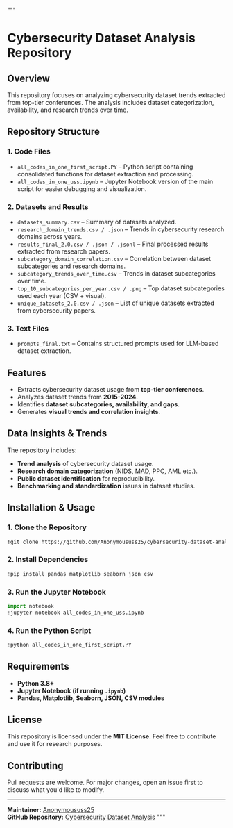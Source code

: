 """
# Cybersecurity Dataset Analysis Repository

##  Overview
This repository focuses on analyzing cybersecurity dataset trends extracted from top-tier conferences. The analysis includes dataset categorization, availability, and research trends over time.

##  Repository Structure

### **1. Code Files**
- `all_codes_in_one_first_script.PY` – Python script containing consolidated functions for dataset extraction and processing.
- `all_codes_in_one_uss.ipynb` – Jupyter Notebook version of the main script for easier debugging and visualization.

### **2. Datasets and Results**
- `datasets_summary.csv` – Summary of datasets analyzed.
- `research_domain_trends.csv / .json` – Trends in cybersecurity research domains across years.
- `results_final_2.0.csv / .json / .jsonl` – Final processed results extracted from research papers.
- `subcategory_domain_correlation.csv` – Correlation between dataset subcategories and research domains.
- `subcategory_trends_over_time.csv` – Trends in dataset subcategories over time.
- `top_10_subcategories_per_year.csv / .png` – Top dataset subcategories used each year (CSV + visual).
- `unique_datasets_2.0.csv / .json` – List of unique datasets extracted from cybersecurity papers.

### **3. Text Files**
- `prompts_final.txt` – Contains structured prompts used for LLM-based dataset extraction.

##  Features
- Extracts cybersecurity dataset usage from **top-tier conferences**.
- Analyzes dataset trends from **2015-2024**.
- Identifies **dataset subcategories, availability, and gaps**.
- Generates **visual trends and correlation insights**.

##  Data Insights & Trends
The repository includes:
- **Trend analysis** of cybersecurity dataset usage.
- **Research domain categorization** (NIDS, MAD, PPC, AML etc.).
- **Public dataset identification** for reproducibility.
- **Benchmarking and standardization** issues in dataset studies.

##  Installation & Usage

### **1. Clone the Repository**

```bash
!git clone https://github.com/Anonymoususs25/cybersecurity-dataset-analysis.git
```

### **2. Install Dependencies**

```python
!pip install pandas matplotlib seaborn json csv
```

### **3. Run the Jupyter Notebook**
```python
import notebook
!jupyter notebook all_codes_in_one_uss.ipynb
```

### **4. Run the Python Script**
```python
!python all_codes_in_one_first_script.PY
```

## Requirements
- **Python 3.8+**
- **Jupyter Notebook (if running `.ipynb`)**
- **Pandas, Matplotlib, Seaborn, JSON, CSV modules**

##  License
This repository is licensed under the **MIT License**. Feel free to contribute and use it for research purposes.

## Contributing
Pull requests are welcome. For major changes, open an issue first to discuss what you'd like to modify.

---

 **Maintainer:** [Anonymoususs25](https://github.com/Anonymoususs25)  
 **GitHub Repository:** [Cybersecurity Dataset Analysis](https://github.com/Anonymoususs25/cybersecurity_dataset_research_domain_2025)
"""
